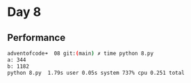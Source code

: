 # Day 8

## Performance
```bash
adventofcode➜  08 git:(main) ✗ time python 8.py
a: 344
b: 1182
python 8.py  1.79s user 0.05s system 737% cpu 0.251 total
```